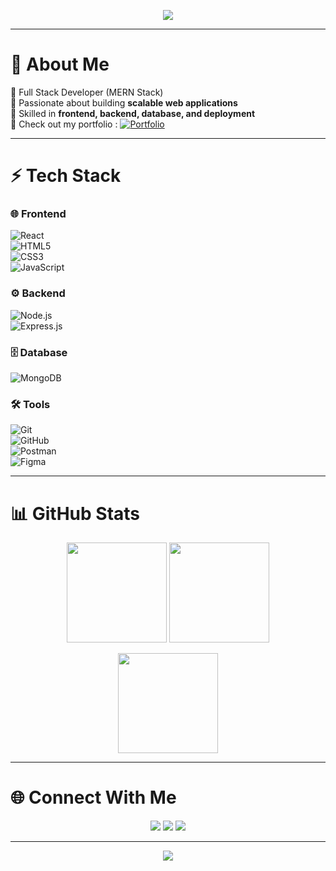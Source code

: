 <!-- Profile Banner -->
<p align="center">
  <img src="https://capsule-render.vercel.app/api?type=waving&color=0:6a11cb,100:2575fc&height=200&section=header&text=Hi%20👋%20I'm%20Shahana.J&fontSize=40&fontColor=ffffff&animation=fadeIn&fontAlignY=40"/>
</p>

---

# 💫 About Me  
🔹 Full Stack Developer (MERN Stack)  
🔹 Passionate about building **scalable web applications**  
🔹 Skilled in **frontend, backend, database, and deployment**  
🔹 Check out my portfolio : 
                            [![Portfolio](https://img.shields.io/badge/View%20Portfolio-000?style=for-the-badge&logo=google-chrome&logoColor=white)](https://shahana203.github.io/portfolio/)

  





---

# ⚡ Tech Stack  

### 🌐 Frontend  
![React](https://img.shields.io/badge/React-20232A?style=for-the-badge&logo=react&logoColor=61DAFB)  
![HTML5](https://img.shields.io/badge/HTML5-E34F26?style=for-the-badge&logo=html5&logoColor=white)  
![CSS3](https://img.shields.io/badge/CSS3-1572B6?style=for-the-badge&logo=css3&logoColor=white)  
![JavaScript](https://img.shields.io/badge/JavaScript-F7DF1E?style=for-the-badge&logo=javascript&logoColor=black)  

### ⚙️ Backend  
![Node.js](https://img.shields.io/badge/Node.js-43853D?style=for-the-badge&logo=node.js&logoColor=white)  
![Express.js](https://img.shields.io/badge/Express.js-404D59?style=for-the-badge)  

### 🗄️ Database  
![MongoDB](https://img.shields.io/badge/MongoDB-4EA94B?style=for-the-badge&logo=mongodb&logoColor=white)  

### 🛠 Tools  
![Git](https://img.shields.io/badge/Git-F05032?style=for-the-badge&logo=git&logoColor=white)  
![GitHub](https://img.shields.io/badge/GitHub-100000?style=for-the-badge&logo=github&logoColor=white)  
![Postman](https://img.shields.io/badge/Postman-FF6C37?style=for-the-badge&logo=postman&logoColor=white)  
![Figma](https://img.shields.io/badge/Figma-F24E1E?style=for-the-badge&logo=figma&logoColor=white)  

---

# 📊 GitHub Stats  
<p align="center">
  <img src="https://github-readme-stats.vercel.app/api?username=shahana203&show_icons=true&theme=tokyonight" height="160"/>
  <img src="https://github-readme-streak-stats.herokuapp.com/?user=shahana203&theme=tokyonight" height="160"/>
</p>

<p align="center">
  <img src="https://github-readme-stats.vercel.app/api/top-langs/?username=shahana203&layout=compact&theme=tokyonight" height="160"/>
</p>

---

# 🌐 Connect With Me  
<p align="center">
  <a href="mailto:shahanaj203@gmail.com"><img src="https://img.shields.io/badge/Email-D14836?style=for-the-badge&logo=gmail&logoColor=white"/></a>
  <a href="https://shahana203.github.io/portfolio/"><img src="https://img.shields.io/badge/Portfolio-6a11cb?style=for-the-badge&logo=google-chrome&logoColor=white"/></a>
  <a href="https://www.linkedin.com/in/shahana-j/"><img src="https://img.shields.io/badge/LinkedIn-0077B5?style=for-the-badge&logo=linkedin&logoColor=white"/></a>
</p>

---

<p align="center">
  <img src="https://capsule-render.vercel.app/api?type=waving&color=0:2575fc,100:6a11cb&height=120&section=footer"/>
</p>

